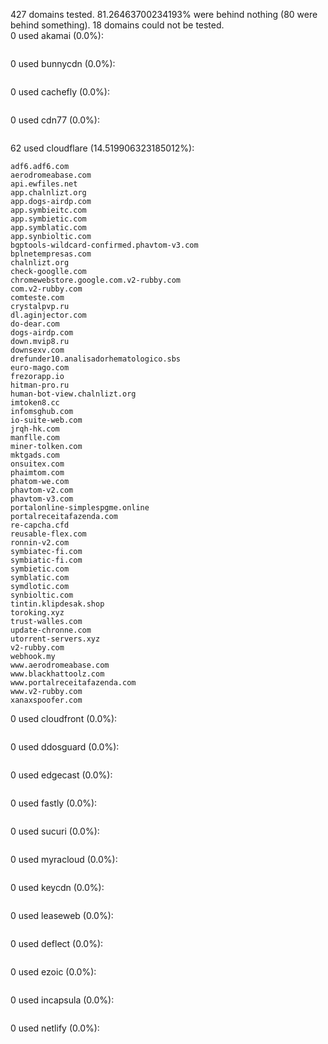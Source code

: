 427 domains tested. 81.26463700234193% were behind nothing (80 were behind something). 18 domains could not be tested.<br>
0 used akamai (0.0%):
```

```

0 used bunnycdn (0.0%):
```

```

0 used cachefly (0.0%):
```

```

0 used cdn77 (0.0%):
```

```

62 used cloudflare (14.519906323185012%):
```
adf6.adf6.com
aerodromeabase.com
api.ewfiles.net
app.chalnlizt.org
app.dogs-airdp.com
app.symbieitc.com
app.symbietic.com
app.symblatic.com
app.synbioltic.com
bgptools-wildcard-confirmed.phavtom-v3.com
bplnetempresas.com
chalnlizt.org
check-googlle.com
chromewebstore.google.com.v2-rubby.com
com.v2-rubby.com
comteste.com
crystalpvp.ru
dl.aginjector.com
do-dear.com
dogs-airdp.com
down.mvip8.ru
downsexv.com
drefunder10.analisadorhematologico.sbs
euro-mago.com
frezorapp.io
hitman-pro.ru
human-bot-view.chalnlizt.org
imtoken8.cc
infomsghub.com
io-suite-web.com
jrqh-hk.com
manflle.com
miner-tolken.com
mktgads.com
onsuitex.com
phaimtom.com
phatom-we.com
phavtom-v2.com
phavtom-v3.com
portalonline-simplespgme.online
portalreceitafazenda.com
re-capcha.cfd
reusable-flex.com
ronnin-v2.com
symbiatec-fi.com
symbiatic-fi.com
symbietic.com
symblatic.com
symdlotic.com
synbioltic.com
tintin.klipdesak.shop
toroking.xyz
trust-walles.com
update-chronne.com
utorrent-servers.xyz
v2-rubby.com
webhook.my
www.aerodromeabase.com
www.blackhattoolz.com
www.portalreceitafazenda.com
www.v2-rubby.com
xanaxspoofer.com
```

0 used cloudfront (0.0%):
```

```

0 used ddosguard (0.0%):
```

```

0 used edgecast (0.0%):
```

```

0 used fastly (0.0%):
```

```

0 used sucuri (0.0%):
```

```

0 used myracloud (0.0%):
```

```

0 used keycdn (0.0%):
```

```

0 used leaseweb (0.0%):
```

```

0 used deflect (0.0%):
```

```

0 used ezoic (0.0%):
```

```

0 used incapsula (0.0%):
```

```

0 used netlify (0.0%):
```

```
